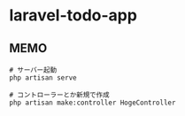# laravel-todo-app

## MEMO

```
# サーバー起動
php artisan serve

# コントローラーとか新規で作成
php artisan make:controller HogeController
```
